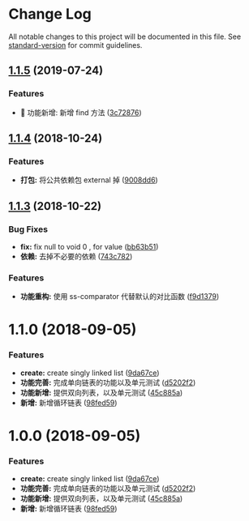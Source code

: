 # Change Log

All notable changes to this project will be documented in this file. See [standard-version](https://github.com/conventional-changelog/standard-version) for commit guidelines.

## [1.1.5](https://github.com/boycgit/ss-linked-list/compare/v1.1.4...v1.1.5) (2019-07-24)


### Features

* 🎸 功能新增: 新增 find 方法 ([3c72876](https://github.com/boycgit/ss-linked-list/commit/3c72876))



<a name="1.1.4"></a>
## [1.1.4](https://github.com/boycgit/ss-linked-list/compare/v1.1.3...v1.1.4) (2018-10-24)


### Features

* **打包:** 将公共依赖包 external 掉 ([9008dd6](https://github.com/boycgit/ss-linked-list/commit/9008dd6))



<a name="1.1.3"></a>
## [1.1.3](https://github.com/boycgit/ss-linked-list/compare/v1.1.0...v1.1.3) (2018-10-22)


### Bug Fixes

* **fix:** fix null to void 0 , for value ([bb63b51](https://github.com/boycgit/ss-linked-list/commit/bb63b51))
* **依赖:** 去掉不必要的依赖 ([743c782](https://github.com/boycgit/ss-linked-list/commit/743c782))


### Features

* **功能重构:** 使用 ss-comparator 代替默认的对比函数 ([f9d1379](https://github.com/boycgit/ss-linked-list/commit/f9d1379))



<a name="1.1.0"></a>
# 1.1.0 (2018-09-05)


### Features

* **create:** create singly linked list ([9da67ce](https://github.com/boycgit/ss-linked-list/commit/9da67ce))
* **功能完善:** 完成单向链表的功能以及单元测试 ([d5202f2](https://github.com/boycgit/ss-linked-list/commit/d5202f2))
* **功能新增:** 提供双向列表，以及单元测试 ([45c885a](https://github.com/boycgit/ss-linked-list/commit/45c885a))
* **新增:** 新增循环链表 ([98fed59](https://github.com/boycgit/ss-linked-list/commit/98fed59))



<a name="1.0.0"></a>
# 1.0.0 (2018-09-05)


### Features

* **create:** create singly linked list ([9da67ce](https://github.com/boycgit/ss-linked-list/commit/9da67ce))
* **功能完善:** 完成单向链表的功能以及单元测试 ([d5202f2](https://github.com/boycgit/ss-linked-list/commit/d5202f2))
* **功能新增:** 提供双向列表，以及单元测试 ([45c885a](https://github.com/boycgit/ss-linked-list/commit/45c885a))
* **新增:** 新增循环链表 ([98fed59](https://github.com/boycgit/ss-linked-list/commit/98fed59))
